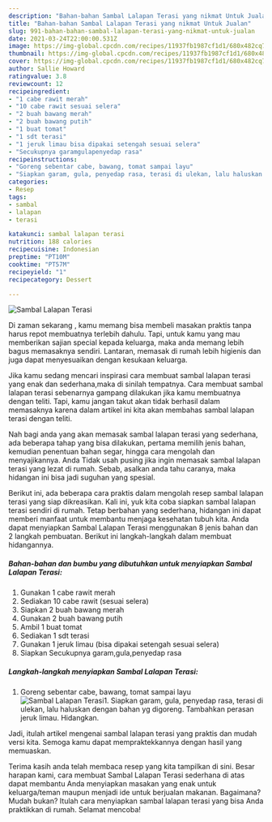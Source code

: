 ```yaml
---
description: "Bahan-bahan Sambal Lalapan Terasi yang nikmat Untuk Jualan"
title: "Bahan-bahan Sambal Lalapan Terasi yang nikmat Untuk Jualan"
slug: 991-bahan-bahan-sambal-lalapan-terasi-yang-nikmat-untuk-jualan
date: 2021-03-24T22:00:00.531Z
image: https://img-global.cpcdn.com/recipes/11937fb1987cf1d1/680x482cq70/sambal-lalapan-terasi-foto-resep-utama.jpg
thumbnail: https://img-global.cpcdn.com/recipes/11937fb1987cf1d1/680x482cq70/sambal-lalapan-terasi-foto-resep-utama.jpg
cover: https://img-global.cpcdn.com/recipes/11937fb1987cf1d1/680x482cq70/sambal-lalapan-terasi-foto-resep-utama.jpg
author: Sallie Howard
ratingvalue: 3.8
reviewcount: 12
recipeingredient:
- "1 cabe rawit merah"
- "10 cabe rawit sesuai selera"
- "2 buah bawang merah"
- "2 buah bawang putih"
- "1 buat tomat"
- "1 sdt terasi"
- "1 jeruk limau bisa dipakai setengah sesuai selera"
- "Secukupnya garamgulapenyedap rasa"
recipeinstructions:
- "Goreng sebentar cabe, bawang, tomat sampai layu"
- "Siapkan garam, gula, penyedap rasa, terasi di ulekan, lalu haluskan dengan bahan yg digoreng. Tambahkan perasan jeruk limau. Hidangkan."
categories:
- Resep
tags:
- sambal
- lalapan
- terasi

katakunci: sambal lalapan terasi 
nutrition: 188 calories
recipecuisine: Indonesian
preptime: "PT10M"
cooktime: "PT57M"
recipeyield: "1"
recipecategory: Dessert

---
```



![Sambal Lalapan Terasi](https://img-global.cpcdn.com/recipes/11937fb1987cf1d1/680x482cq70/sambal-lalapan-terasi-foto-resep-utama.jpg)

Di zaman  sekarang , kamu memang bisa membeli masakan praktis tanpa harus repot membuatnya terlebih dahulu. Tapi, untuk kamu yang mau memberikan sajian special kepada keluarga, maka anda memang lebih bagus memasaknya sendiri. Lantaran, memasak di rumah lebih higienis dan juga dapat menyesuaikan dengan kesukaan keluarga.

Jika kamu sedang mencari inspirasi cara membuat sambal lalapan terasi yang enak dan sederhana,maka di sinilah tempatnya. Cara membuat sambal lalapan terasi  sebenarnya gampang dilakukan jika kamu membuatnya dengan teliti. Tapi, kamu jangan takut akan tidak berhasil dalam memasaknya 
karena dalam artikel ini kita akan membahas sambal lalapan terasi dengan teliti.  



Nah bagi anda yang akan memasak sambal lalapan terasi yang sederhana, ada beberapa tahap yang bisa dilakukan, pertama memilih jenis bahan, kemudian penentuan bahan segar, hingga cara mengolah dan menyajikannya. Anda Tidak usah pusing jika ingin memasak sambal lalapan terasi yang lezat di rumah. Sebab, asalkan anda  tahu caranya, maka hidangan ini bisa jadi suguhan yang spesial.

Berikut ini, ada beberapa cara praktis  dalam mengolah resep sambal lalapan terasi yang siap dikreasikan. Kali ini, yuk kita coba siapkan sambal lalapan terasi sendiri di rumah. Tetap berbahan yang sederhana, hidangan ini dapat memberi manfaat untuk membantu menjaga kesehatan tubuh kita. Anda dapat menyiapkan Sambal Lalapan Terasi menggunakan 8 jenis bahan dan 2 langkah pembuatan. Berikut ini langkah-langkah dalam membuat hidangannya.

<!--inarticleads1-->

##### Bahan-bahan dan bumbu yang dibutuhkan untuk menyiapkan Sambal Lalapan Terasi:

1. Gunakan 1 cabe rawit merah
1. Sediakan 10 cabe rawit (sesuai selera)
1. Siapkan 2 buah bawang merah
1. Gunakan 2 buah bawang putih
1. Ambil 1 buat tomat
1. Sediakan 1 sdt terasi
1. Gunakan 1 jeruk limau (bisa dipakai setengah sesuai selera)
1. Siapkan Secukupnya garam,gula,penyedap rasa




<!--inarticleads2-->

##### Langkah-langkah menyiapkan Sambal Lalapan Terasi:

1. Goreng sebentar cabe, bawang, tomat sampai layu
<img src="https://img-global.cpcdn.com/steps/39148b91a3008b41/160x128cq70/sambal-lalapan-terasi-langkah-memasak-1-foto.jpg" alt="Sambal Lalapan Terasi">1. Siapkan garam, gula, penyedap rasa, terasi di ulekan, lalu haluskan dengan bahan yg digoreng. Tambahkan perasan jeruk limau. Hidangkan.




Jadi, itulah artikel mengenai  sambal lalapan terasi  yang praktis dan mudah versi kita. Semoga kamu dapat mempraktekkannya dengan hasil yang memuaskan. 

Terima kasih anda telah membaca resep yang kita tampilkan di sini. Besar harapan kami, cara membuat  Sambal Lalapan Terasi sederhana di atas dapat membantu Anda menyiapkan masakan yang enak untuk keluarga/teman maupun menjadi ide untuk berjualan makanan. Bagaimana? Mudah bukan? Itulah cara menyiapkan sambal lalapan terasi yang bisa Anda praktikkan di rumah. Selamat mencoba!

